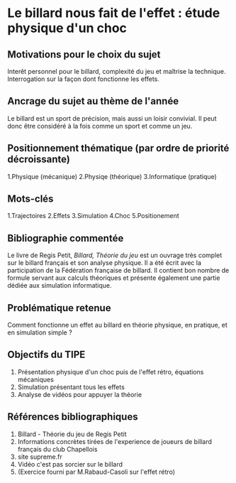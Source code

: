 # Le billard nous fait de l'effet : étude physique d'un choc

## Motivations pour le choix du sujet
Interêt personnel pour le billard, complexité du jeu et maîtrise la technique. Interrogation sur la façon dont fonctionne les effets.

## Ancrage du sujet au thème de l'année
Le billard est un sport de précision, mais aussi un loisir convivial. Il peut donc être considéré à la fois comme un sport et comme un jeu. 

## Positionnement thématique (par ordre de priorité décroissante)

1.Physique (mécanique)
2.Physiqe (théorique)
3.Informatique (pratique)

## Mots-clés 

1.Trajectoires
2.Effets
3.Simulation
4.Choc
5.Positionement


## Bibliographie commentée 
Le livre de Regis Petit, _Billard, Théorie du jeu_ est un ouvrage très complet sur le billard français et son analyse physique. Il a été écrit avec la participation de la Fédération française de billard. Il contient bon nombre de formule servant aux calculs théoriques et présente également une partie dédiée aux simulation informatique.


## Problématique retenue 
Comment fonctionne un effet au billard en théorie physique, en pratique, et en simulation simple ? 

## Objectifs du TIPE 

1. Présentation physique d'un choc puis de l'effet rétro, équations mécaniques 
2. Simulation présentant tous les effets
3. Analyse de vidéos pour appuyer la théorie


## Références bibliographiques 

1. Billard - Théorie du jeu de Regis Petit
2. Informations concrètes tirées de l'experience de joueurs de billard français du club Chapellois
3. site supreme.fr
4. Vidéo c'est pas sorcier sur le billard
5. (Exercice fourni par M.Rabaud-Casoli sur l'effet rétro)

